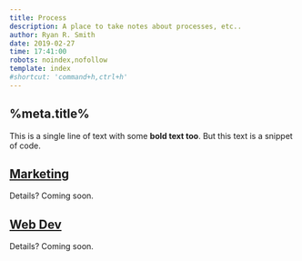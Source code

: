 ```yaml
---
title: Process
description: A place to take notes about processes, etc..
author: Ryan R. Smith
date: 2019-02-27
time: 17:41:00
robots: noindex,nofollow
template: index
#shortcut: 'command+h,ctrl+h'
---
```


## %meta.title%
This is a single line of text with some **bold text too**. But this text is a snippet of code.

## [Marketing](/process/marketing "Marketing process notes")
Details? Coming soon.

## [Web Dev](/process/webdev "Web Dev process notes")
Details? Coming soon.
